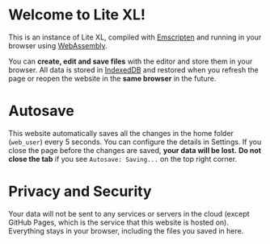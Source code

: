 # Welcome to Lite XL!

This is an instance of Lite XL, compiled with [Emscripten][1] and running
in your browser using [WebAssembly][2].

You can **create, edit and save files** with the editor and store them in
your browser. All data is stored in [IndexedDB][3] and restored when you
refresh the page or reopen the website in the **same browser** in the future.

# Autosave

This website automatically saves all the changes in the home folder
(`web_user`) every 5 seconds. You can configure the details in Settings.
If you close the page before the changes are saved, **your data will be lost.**
**Do not close the tab** if you see `Autosave: Saving...` on the top right corner.

# Privacy and Security

Your data will not be sent to any services or servers in the cloud
(except GitHub Pages, which is the service that this website is hosted on).
Everything stays in your browser, including the files you saved in here.


[1]: https://emscripten.org/
[2]: https://webassembly.org/
[3]: https://developer.mozilla.org/en-US/docs/Web/API/IndexedDB_API
